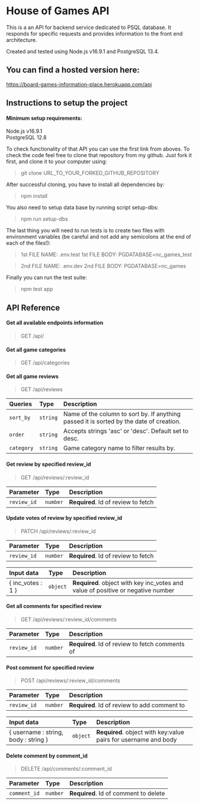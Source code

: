 
# House of Games API

This is a an API for backend service dedicated to PSQL database.
It responds for specific requests and provides information to the front end architecture.

Created and tested using Node.js v16.9.1 and PostgreSQL 13.4.

## You can find a hosted version here:

https://board-games-information-place.herokuapp.com/api

## Instructions to setup the project

#### Minimum setup requirements:

Node.js v16.9.1<br/>
PostgreSQL 12.8

To check functionality of that API you can use the first link from aboves.
To check the code feel free to clone that repository from my github. Just fork it first, and clone it to your computer using: 

> git clone URL_TO_YOUR_FORKED_GITHUB_REPOSITORY

After successful cloning, you have to install all dependencies by:

> npm install

You also need to setup data base by running script setup-dbs:

> npm run setup-dbs

The last thing you will need to run tests is to create two files with environment variables (be careful and not add any semicolons at the end of each of the files!):


> 1st FILE NAME: .env.test
> 1st FILE BODY: PGDATABASE=nc_games_test

> 2nd FILE NAME: .env.dev
> 2nd FILE BODY: PGDATABASE=nc_games


Finally you can run the test suite:

> npm test app


## API Reference

#### Get all available endpoints information

>  GET /api/

#### Get all game categories

>  GET /api/categories

#### Get all game reviews

>  GET /api/reviews

|  Queries  |   Type   | Description                                                                             |
| :-------- | :------- | :-------------------------------------------------------------------------------------- |
| `sort_by` | `string` | Name of the column to sort by. If anything passed it is sorted by the date of creation. |
| `order`   | `string` | Accepts strings 'asc' or 'desc'. Default set to desc.                                   |
| `category`| `string` | Game category name to filter results by.                                                |

#### Get review by specified review_id

>  GET /api/reviews/:review_id

|  Parameter | Type     | Description                         |
| :--------- | :------- | :---------------------------------- |
| `review_id`| `number` | **Required**. Id of review to fetch |

#### Update votes of review by specified review_id

>  PATCH /api/reviews/:review_id

|  Parameter | Type     | Description                         |
| :--------- | :------- | :---------------------------------- |
| `review_id`| `number` | **Required**. Id of review to fetch |

|    Input data    |   Type   | Description                                                                      |
| :--------------- | :------- | :------------------------------------------------------------------------------- |
| { inc_votes : 1 }| `object` | **Required**. object with key inc_votes and value of positive or negative number |

#### Get all comments for specified review

>  GET /api/reviews/:review_id/comments

|  Parameter | Type     | Description                                     |
| :--------- | :------- | :---------------------------------------------- |
| `review_id`| `number` | **Required**. Id of review to fetch comments of |

#### Post comment for specified review

>  POST /api/reviews/:review_id/comments

|  Parameter | Type     | Description                                  |
| :--------- | :------- | :------------------------------------------- |
| `review_id`| `number` | **Required**. Id of review to add comment to |

|              Input data             |   Type   | Description                                                      |
| :---------------------------------- | :------- | :----------------------------------------------------------------|
| { username : string, body : string }| `object` | **Required**. object with key:value pairs for  username and body |

#### Delete comment by comment_id

>  DELETE /api/comments/:comment_id

|  Parameter  |   Type   | Description                           |
| :---------- | :------- | :------------------------------------ |
| `comment_id`| `number` | **Required**. Id of comment to delete |


